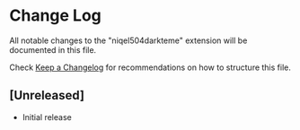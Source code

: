 # Change Log

All notable changes to the "niqel504darkteme" extension will be documented in this file.

Check [Keep a Changelog](http://keepachangelog.com/) for recommendations on how to structure this file.

## [Unreleased]

- Initial release
